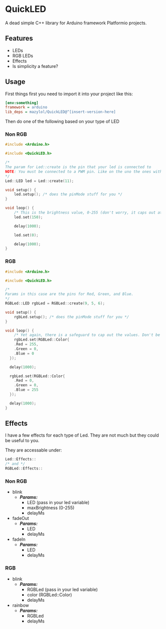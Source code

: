 # QuickLED

A dead simple C++ library for Arduino framework Platformio projects.

## Features
- LEDs
- RGB LEDs
- Effects
- Is simplicity a feature?

## Usage
First things first you need to import it into your project like this:
```ini
[env:something]
framework = arduino
lib_deps = mazylol/QuickLED@^[insert-version-here]
```

Then do one of the following based on your type of LED

### Non RGB
```cpp
#include <Arduino.h>

#include <QuickLED.h>

/*
The param for Led::create is the pin that your led is connected to
NOTE: You must be connected to a PWM pin. Like on the uno the ones with a "~". This also goes for the RGB example.
*/
Led::LED led = Led::create(11);

void setup() {
    led.setup(); /* does the pinMode stuff for you */
}

void loop() {
    /* This is the brightness value, 0-255 (don't worry, it caps out at 255) */
    led.set(150);

    delay(1000);

    led.set(0);

    delay(1000);
}
```

### RGB
```cpp
#include <Arduino.h>

#include <QuickLED.h>

/*
Params in this case are the pins for Red, Green, and Blue.
*/
RGBLed::LED rgbLed = RGBLed::create(9, 5, 6);

void setup() {
    rgbLed.setup(); /* does the pinMode stuff for you */
}

void loop() {
    /* Yet again, there is a safeguard to cap out the values. Don't be afraid to use a loop. */
    rgbLed.set(RGBLed::Color{
    .Red = 255,
    .Green = 0,
    .Blue = 0
  });

  delay(1000);

  rgbLed.set(RGBLed::Color{
    .Red = 0,
    .Green = 0,
    .Blue = 255
  });

  delay(1000);
}
```

## Effects
I have a few effects for each type of Led. They are not much but they could be useful to you.

They are accessable under:
```cpp
Led::Effects::
/* and */
RGBLed::Effects::
```

### Non RGB
- blink
  - ***Params:***
    - LED (pass in your led variable)
    - maxBrightness (0-255)
    - delayMs
- fadeOut
  - ***Params:***
    - LED
    - delayMs
- fadeIn
  - ***Params:***
    - LED
    - delayMs

### RGB
- blink
  - ***Params:***
    - RGBLed (pass in your led variable)
    - color (RGBLed::Color)
    - delayMs
- rainbow
  - ***Params:***
    - RGBLed
    - delayMs